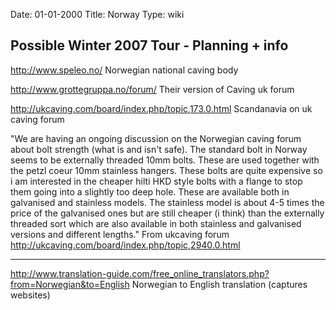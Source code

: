 Date: 01-01-2000
Title: Norway
Type: wiki


Possible Winter 2007 Tour - Planning + info
-------------------------------------------

<http://www.speleo.no/> Norwegian national caving body

<http://www.grottegruppa.no/forum/> Their version of Caving uk forum

<http://ukcaving.com/board/index.php/topic,173.0.html> Scandanavia on uk
caving forum

"We are having an ongoing discussion on the Norwegian caving forum about
bolt strength (what is and isn't safe). The standard bolt in Norway
seems to be externally threaded 10mm bolts. These are used together with
the petzl coeur 10mm stainless hangers. These bolts are quite expensive
so i am interested in the cheaper hilti HKD style bolts with a flange to
stop them going into a slightly too deep hole. These are available both
in galvanised and stainless models. The stainless model is about 4-5
times the price of the galvanised ones but are still cheaper (i think)
than the externally threaded sort which are also available in both
stainless and galvanised versions and different lengths." From ukcaving
forum <http://ukcaving.com/board/index.php/topic,2940.0.html>

---

<http://www.translation-guide.com/free_online_translators.php?from=Norwegian&to=English>
Norwegian to English translation (captures websites)

